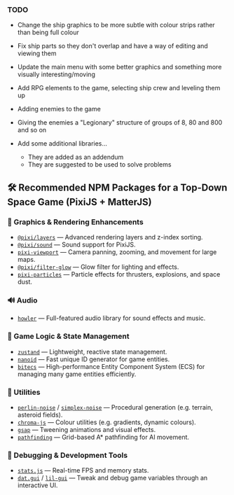 ### TODO

* Change the ship graphics to be more subtle with colour strips rather than being full colour

* Fix ship parts so they don't overlap and have a way of editing and viewing them

* Update the main menu with some better graphics and something more visually interesting/moving

* Add RPG elements to the game, selecting ship crew and leveling them up

* Adding enemies to the game

* Giving the enemies a "Legionary" structure of groups of 8, 80 and 800 and so on

* Add some additional libraries... 
    * They are added as an addendum
    * They are suggested to be used to solve problems
          
## 🛠 Recommended NPM Packages for a Top-Down Space Game (PixiJS + MatterJS)

### 🎨 Graphics & Rendering Enhancements
- [`@pixi/layers`](https://www.npmjs.com/package/@pixi/layers) — Advanced rendering layers and z-index sorting.
- [`@pixi/sound`](https://www.npmjs.com/package/@pixi/sound) — Sound support for PixiJS.
- [`pixi-viewport`](https://www.npmjs.com/package/pixi-viewport) — Camera panning, zooming, and movement for large maps.
- [`@pixi/filter-glow`](https://www.npmjs.com/package/@pixi/filter-glow) — Glow filter for lighting and effects.
- [`pixi-particles`](https://www.npmjs.com/package/pixi-particles) — Particle effects for thrusters, explosions, and space dust.

### 🔊 Audio
- [`howler`](https://www.npmjs.com/package/howler) — Full-featured audio library for sound effects and music.

### 🧠 Game Logic & State Management
- [`zustand`](https://www.npmjs.com/package/zustand) — Lightweight, reactive state management.
- [`nanoid`](https://www.npmjs.com/package/nanoid) — Fast unique ID generator for game entities.
- [`bitecs`](https://www.npmjs.com/package/bitecs) — High-performance Entity Component System (ECS) for managing many game entities efficiently.

### 🧰 Utilities
- [`perlin-noise`](https://www.npmjs.com/package/perlin-noise) / [`simplex-noise`](https://www.npmjs.com/package/simplex-noise) — Procedural generation (e.g. terrain, asteroid fields).
- [`chroma-js`](https://www.npmjs.com/package/chroma-js) — Colour utilities (e.g. gradients, dynamic colours).
- [`gsap`](https://www.npmjs.com/package/gsap) — Tweening animations and visual effects.
- [`pathfinding`](https://www.npmjs.com/package/pathfinding) — Grid-based A* pathfinding for AI movement.

### 🧪 Debugging & Development Tools
- [`stats.js`](https://www.npmjs.com/package/stats.js) — Real-time FPS and memory stats.
- [`dat.gui`](https://www.npmjs.com/package/dat.gui) / [`lil-gui`](https://www.npmjs.com/package/lil-gui) — Tweak and debug game variables through an interactive UI.

